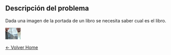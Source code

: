 ## Descripción del problema

Dada una imagen de la portada de un libro se necesita saber cual es el libro.


<img src="./img/1C.jpg" width="48">


[<- Volver Home](../README.md)